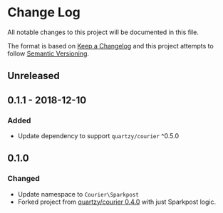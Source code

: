 # Change Log

All notable changes to this project will be documented in this file.

The format is based on [Keep a Changelog](http://keepachangelog.com/en/1.0.0/)
and this project attempts to follow [Semantic Versioning](http://semver.org/spec/v2.0.0.html).

## Unreleased

## 0.1.1 - 2018-12-10

### Added

* Update dependency to support `quartzy/courier` ^0.5.0

## 0.1.0

### Changed

* Update namespace to `Courier\Sparkpost`
* Forked project from [quartzy/courier 0.4.0](https://github.com/quartzy/courier) with just Sparkpost logic.
